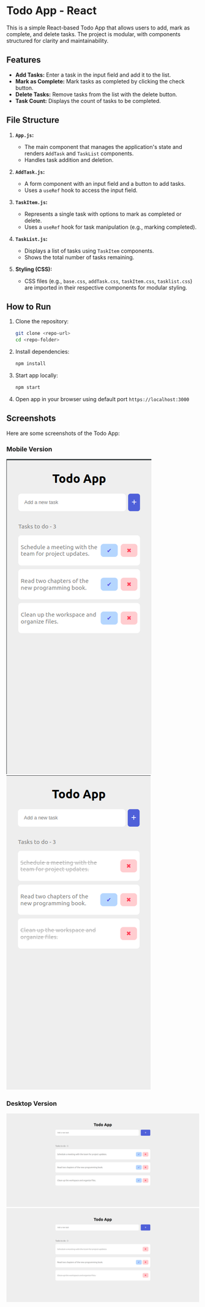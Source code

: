 # Todo App - React

This is a simple React-based Todo App that allows users to add, mark as complete, and delete tasks. The project is modular, with components structured for clarity and maintainability.

## Features

- **Add Tasks:** Enter a task in the input field and add it to the list.
- **Mark as Complete:** Mark tasks as completed by clicking the check button.
- **Delete Tasks:** Remove tasks from the list with the delete button.
- **Task Count:** Displays the count of tasks to be completed.

## File Structure

1. **`App.js`:**

   - The main component that manages the application's state and renders `AddTask` and `TaskList` components.
   - Handles task addition and deletion.

2. **`AddTask.js`:**

   - A form component with an input field and a button to add tasks.
   - Uses a `useRef` hook to access the input field.

3. **`TaskItem.js`:**

   - Represents a single task with options to mark as completed or delete.
   - Uses a `useRef` hook for task manipulation (e.g., marking completed).

4. **`TaskList.js`:**

   - Displays a list of tasks using `TaskItem` components.
   - Shows the total number of tasks remaining.

5. **Styling (CSS):**
   - CSS files (e.g., `base.css`, `addTask.css`, `taskItem.css`, `tasklist.css`) are imported in their respective components for modular styling.

## How to Run

1. Clone the repository:

   ```bash
   git clone <repo-url>
   cd <repo-folder>
   ```

2. Install dependencies:

   ```bash
   npm install
   ```

3. Start app locally:

   ```bash
   npm start
   ```

4. Open app in your browser using default port `https://localhost:3000`

## Screenshots

Here are some screenshots of the Todo App:

### Mobile Version

![Home Page: mobile](./screenshots/homepage-mobile.png) ![Complete Task: mobile](./screenshots/finishtask-mobile.png)

### Desktop Version

![Home Page: mobile](./screenshots/homepage-desktop.png) ![Complete Task: mobile](./screenshots/finishtask-desktop.png)
